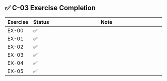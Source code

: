  ## ✅ C-03 Exercise Completion

| Exercise  | Status | Note |
| ----- | - | - |
| EX-00 | ✅ | <img width="441" height="1"> |
| EX-01 | ✅ | |
| EX-02 | ✅ | |
| EX-03 | ✅ | |
| EX-04 | ✅ | |
| EX-05 | ✅ | |
